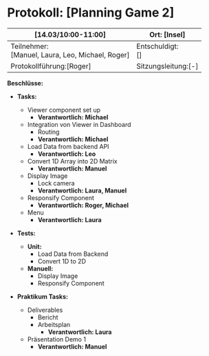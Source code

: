 # Protokoll: [Planning Game 2]

| [14.03/10:00-11:00]                    | Ort: [Insel]                       |
| ---------------------------------- | -------------------------------- |
| Teilnehmer:<br />[Manuel, Laura, Leo, Michael, Roger] | Entschuldigt:<br />[]            |
| Protokollführung:[Roger]          | Sitzungsleitung:[-] |

**Beschlüsse:**
* **Tasks:**
  * Viewer component set up
    * **Verantwortlich: Michael**
  * Integration von Viewer in Dashboard
    * Routing
    * **Verantwortlich: Michael**
  * Load Data from backend API
    * **Verantwortlich: Leo**
  * Convert 1D Array into 2D Matrix
    * **Verantwortlich: Manuel**
  * Display Image
    * Lock camera
    * **Verantwortlich: Laura, Manuel**
  * Responsify Component
    * **Verantwortlich: Roger, Michael** 
  * Menu
    * **Verantwortlich: Laura**
    
* **Tests:**
  * **Unit:**
    * Load Data from Backend
    * Convert 1D to 2D
  * **Manuell:**
    * Display Image
    * Responsify Component
      
* **Praktikum Tasks:**
  * Deliverables
    * Bericht
    * Arbeitsplan
      * **Verantwortlich: Laura** 
  * Präsentation Demo 1
    * **Verantwortlich: Manuel**

